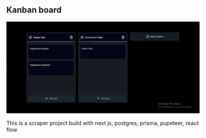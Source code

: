 ## Kanban board

![Image Alt](https://github.com/nich-nichy/kanban-board/blob/393c5667d37be587f85c26f6c1c549a5cacb7c1d/src/assets/kanban.png)

This is a scraper project build with next js, postgres, prisma, pupeteer, react flow
